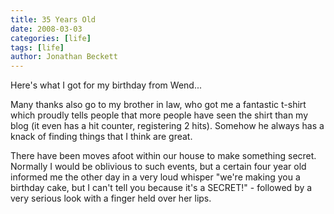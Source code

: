 ```yaml
---
title: 35 Years Old
date: 2008-03-03
categories: [life]
tags: [life]
author: Jonathan Beckett
---
```


Here's what I got for my birthday from Wend...

Many thanks also go to my brother in law, who got me a fantastic t-shirt which proudly tells people that more people have seen the shirt than my blog (it even has a hit counter, registering 2 hits). Somehow he always has a knack of finding things that I think are great.

There have been moves afoot within our house to make something secret. Normally I would be oblivious to such events, but a certain four year old informed me the other day in a very loud whisper "we're making you a birthday cake, but I can't tell you because it's a SECRET!" - followed by a very serious look with a finger held over her lips.